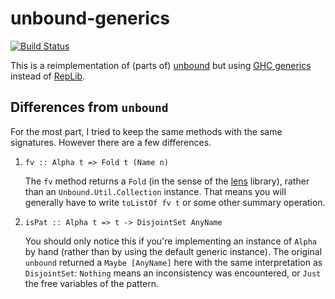 # unbound-generics

[![Build Status](https://travis-ci.org/lambdageek/unbound-generics.svg)](https://travis-ci.org/lambdageek/unbound-generics)


This is a reimplementation of (parts of) [unbound](http://hackage.haskell.org/package/unbound) but using [GHC generics](http://www.haskell.org/ghc/docs/latest/html/libraries/base-4.7.0.1/GHC-Generics.html) instead of [RepLib](https://hackage.haskell.org/package/RepLib).

## Differences from `unbound`

For the most part, I tried to keep the same methods with the same signatures.  However there are a few differences.

1. `fv :: Alpha t => Fold t (Name n)`

   The `fv` method returns a `Fold` (in the sense of the [lens](http://hackage.haskell.org/package/lens) library),
   rather than an `Unbound.Util.Collection` instance.  That means you will generally have to write `toListOf fv t` or some    other summary operation.

2. `isPat :: Alpha t => t -> DisjointSet AnyName`

   You should only notice this if you're implementing an instance of `Alpha` by hand (rather than by using the default
   generic instance).  The original `unbound` returned a `Maybe [AnyName]` here with the same interpretation as `DisjointSet`: `Nothing` means an inconsistency was encountered, or `Just` the free variables of the pattern.
